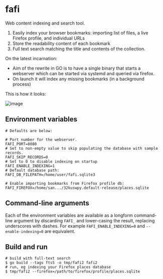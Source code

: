 # fafi
Web content indexing and search tool.

1. Easily index your browser bookmarks: importing list of files, a live Firefox profile, and individual URLs
2. Store the readability content of each bookmark
3. Full text search matching the title and contents of the collection.

On the latest incarnation:

* Aim of the rewrite in GO is to have a single binary that starts a webserver which can be started via systemd and queried via firefox.
* On launch it will index any missing bookmarks (in a background process)

This is how it looks:

![image](https://github.com/svandragt/fafi/assets/594871/c7f9a06c-fa2a-430b-a9be-2bc66b0615d3)


## Environment variables

```env
# Defaults are below:

# Port number for the webserver.
FAFI_PORT=8080
# Set to non-empty value to skip populating the database with sample records.
FAFI_SKIP_RECORDS=0
# Set to 0 to disable indexing on startup
FAFI_ENABLE_INDEXING=1
# Default database path:
FAFI_DB_FILEPATH=/home/user/fafi.sqlite3

# Enable importing bookmarks from Firefox profile db:
FAFI_FIREFOX=/home/san.../32kuswpy.default-release/places.sqlite

```

## Command-line arguments

Each of the environment variables are available as a longform command-line argument by discarding `FAFI_` and lower-casing the result, replacing underscores with dashes. For example `FAFI_ENABLE_INDEXING=0` and `--enable-indexing=0` are equivalent.


## Build and run

```shell
# build with full-text search
$ go build --tags fts5 -o tmp/fafi2 fafi2 
# run, eg indexing your Firefox places database
$ tmp/fafi2 --firefox=/path/to/firefox/profile/places.sqlite
```

